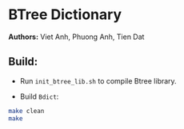 # BTree Dictionary

**Authors:** Viet Anh, Phuong Anh, Tien Dat


## Build:

- Run `init_btree_lib.sh` to compile Btree library.

- Build `Bdict`:

```sh
make clean
make
```
